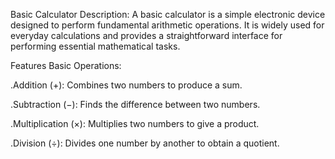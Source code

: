 Basic Calculator
Description:
A basic calculator is a simple electronic device designed to perform fundamental arithmetic operations. It is widely used for everyday calculations and provides a straightforward interface for performing essential mathematical tasks.

Features
Basic Operations:

.Addition (+): Combines two numbers to produce a sum.

.Subtraction (−): Finds the difference between two numbers.

.Multiplication (×): Multiplies two numbers to give a product.

.Division (÷): Divides one number by another to obtain a quotient.
